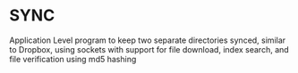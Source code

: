 # SYNC
Application Level program to keep two separate directories synced, similar to Dropbox, using sockets with support for file download, index search, and file verification using md5 hashing




